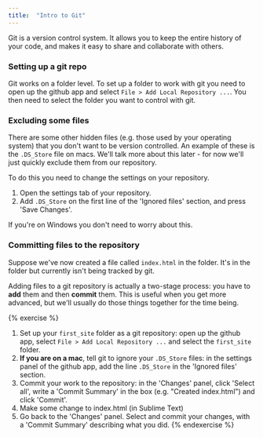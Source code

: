 ```yaml
---
title:  "Intro to Git"
---
```


Git is a version control system. It allows you to keep the entire history of your code, and makes it easy to share and collaborate with others.

### Setting up a git repo

Git works on a folder level. To set up a folder to work with git you need to open up the github app and select `File > Add Local Repository ...`. You then need to select the folder you want to control with git.

### Excluding some files

There are some other hidden files (e.g. those used by your operating system) that you don't want to be version controlled. An example of these is the `.DS_Store` file on macs. We'll talk more about this later - for now we'll just quickly exclude them from our repository.

To do this you need to change the settings on your repository.

1. Open the settings tab of your repository.
2. Add `.DS_Store` on the first line of the 'Ignored files' section, and press 'Save Changes'.

If you're on Windows you don't need to worry about this.

### Committing files to the repository

Suppose we've now created a file called `index.html` in the folder. It's in the folder but currently isn't being tracked by git. 

Adding files to a git repository is actually a two-stage process: you have to **add** them and then **commit** them. This is useful when you get more advanced, but we'll usually do those things together for the time being. 


{% exercise %}
1. Set up your `first_site` folder as a git repository: open up the github app, select `File > Add Local Repository ...` and select the `first_site` folder.
2. **If you are on a mac**, tell git to ignore your `.DS_Store` files: in the settings panel of the github app, add the line `.DS_Store` in the 'Ignored files' section.
3. Commit your work to the repository: in the 'Changes' panel, click 'Select all', write a 'Commit Summary' in the box (e.g. "Created index.html") and click 'Commit'.
6. Make some change to index.html (in Sublime Text)        
7. Go back to the 'Changes' panel. Select and commit your changes, with a 'Commit Summary' describing what you did.
{% endexercise %}